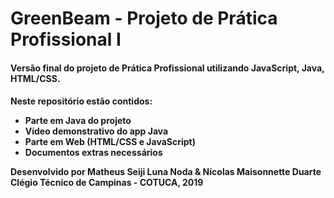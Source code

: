 # GreenBeam - Projeto de Prática Profissional I
<h4>Versão final do projeto de Prática Profissional utilizando JavaScript, Java, HTML/CSS.<h4>
Neste repositório estão contidos:
<ul>
  <li>Parte em Java do projeto</li>
  <li>Vídeo demonstrativo do app Java</li>
  <li>Parte em Web (HTML/CSS e JavaScript)</li>
  <li>Documentos extras necessários</li>
</ul>

<b>Desenvolvido por Matheus Seiji Luna Noda & Nícolas Maisonnette Duarte</b><br>
<b>Clégio Técnico de Campinas - COTUCA, 2019</b>

